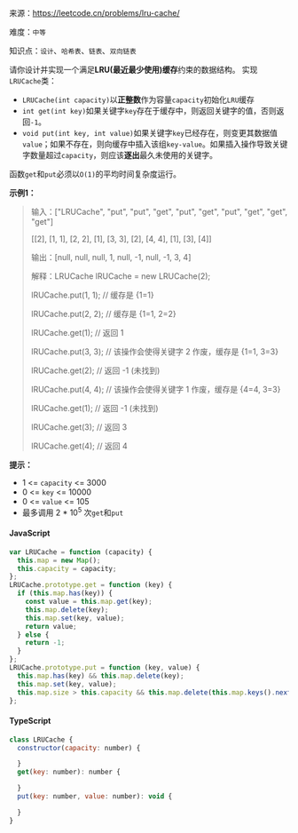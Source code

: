 来源：<https://leetcode.cn/problems/lru-cache/>

难度：`中等`

知识点：`设计`、`哈希表`、`链表`、`双向链表`

请你设计并实现一个满足**LRU(最近最少使用)缓存**约束的数据结构。
实现`LRUCache`类：

- `LRUCache(int capacity)`以**正整数**作为容量`capacity`初始化`LRU`缓存
- `int get(int key)`如果关键字`key`存在于缓存中，则返回关键字的值，否则返回`-1`。
- `void put(int key, int value)`如果关键字`key`已经存在，则变更其数据值`value`；如果不存在，则向缓存中插入该组`key-value`。如果插入操作导致关键字数量超过`capacity`，则应该**逐出**最久未使用的关键字。

函数`get`和`put`必须以`O(1)`的平均时间复杂度运行。

**示例1：**

> 输入：["LRUCache", "put", "put", "get", "put", "get", "put", "get", "get", "get"]
>
> [[2], [1, 1], [2, 2], [1], [3, 3], [2], [4, 4], [1], [3], [4]]
>
> 输出：[null, null, null, 1, null, -1, null, -1, 3, 4]
>
> 解释：LRUCache lRUCache = new LRUCache(2);
>
> lRUCache.put(1, 1); // 缓存是 {1=1}
>
> lRUCache.put(2, 2); // 缓存是 {1=1, 2=2}
>
> lRUCache.get(1);    // 返回 1
>
> lRUCache.put(3, 3); // 该操作会使得关键字 2 作废，缓存是 {1=1, 3=3}
>
> lRUCache.get(2);    // 返回 -1 (未找到)
>
> lRUCache.put(4, 4); // 该操作会使得关键字 1 作废，缓存是 {4=4, 3=3}
>
> lRUCache.get(1);    // 返回 -1 (未找到)
>
> lRUCache.get(3);    // 返回 3
>
> lRUCache.get(4);    // 返回 4

**提示：**

- 1 <= `capacity` <= 3000
- 0 <= `key` <= 10000
- 0 <= `value` <= 105
- 最多调用 2 * 10<sup>5</sup> 次`get`和`put`

<!-- tabs:start -->

#### **JavaScript**

```javascript
var LRUCache = function (capacity) {
  this.map = new Map();
  this.capacity = capacity;
};
LRUCache.prototype.get = function (key) {
  if (this.map.has(key)) {
    const value = this.map.get(key);
    this.map.delete(key);
    this.map.set(key, value);
    return value;
  } else {
    return -1;
  }
};
LRUCache.prototype.put = function (key, value) {
  this.map.has(key) && this.map.delete(key);
  this.map.set(key, value);
  this.map.size > this.capacity && this.map.delete(this.map.keys().next().value);
};
```

#### **TypeScript**

```javascript
class LRUCache {
  constructor(capacity: number) {

  }
  get(key: number): number {

  }
  put(key: number, value: number): void {

  }
}
```

<!-- tabs:end -->
